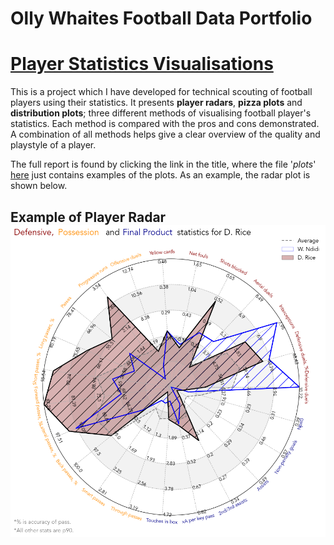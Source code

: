 # Olly Whaites Football Data Portfolio

# [Player Statistics Visualisations](https://ollywhaites.github.io/football-stats-vis/)

This is a project which I have developed for technical scouting of football players using their statistics. It presents **player radars**, **pizza plots** and **distribution plots**; three different methods of visualising football player's statistics. Each method is compared with the pros and cons demonstrated. A combination of all methods helps give a clear overview of the quality and playstyle of a player.

The full report is found by clicking the link in the title, where the file '*plots*' [here](https://github.com/ollywhaites/football-stats-vis) just contains examples of the plots. As an example, the radar plot is shown below.

## Example of Player Radar ![hal](images/D_Rice-vs-W_Ndidi-radar.png)


